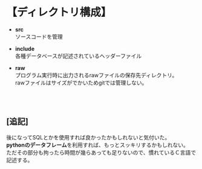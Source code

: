 # 【ディレクトリ構成】
* **src**</br>
ソースコードを管理

* **include**</br>
各種データベースが記述されているヘッダーファイル

* **raw**</br>
プログラム実行時に出力されるrawファイルの保存先ディレクトリ。</br>
rawファイルはサイズがでかいためgitでは管理しない。
</br>
</br>

## [追記]
後になってSQLとかを使用すれば良かったかもしれないと気付いた。</br>
**pythonのデータフレーム**を利用すれば、もっとスッキリするかもしれない。</br>
ただその部分も拘ったら時間が幾らあっても足りないので、慣れているＣ言語で記述する。
